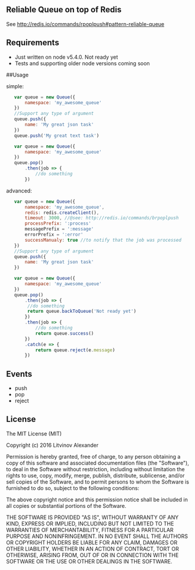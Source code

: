 ## Reliable Queue on top of Redis

See http://redis.io/commands/rpoplpush#pattern-reliable-queue

## Requirements

* Just written on node v5.4.0. Not ready yet
* Tests and supporting older node versions coming soon

##Usage

simple:
```javascript
   var queue = new Queue({
       namespace: 'my_awesome_queue'
   })
   //Support any type of argument
   queue.push({
       name: 'My great json task'
   })
   queue.push('My great text task')
```

```javascript
   var queue = new Queue({
       namespace: 'my_awesome_queue'
   })
   queue.pop()
       .then(job => {
           //do something
       })
```
advanced:

```javascript
   var queue = new Queue({
       namespace: 'my_awesome_queue',
       redis: redis.createClient(),
       timeout: 3000, //@see: http://redis.io/commands/brpoplpush
       processPrefix: ':process'
       messagePrefix = ':message'
       errorPrefix = ':error'
       successManualy: true //to notify that the job was processed
   })
   //Support any type of argument
   queue.push({
       name: 'My great json task'
   })
```

```javascript
   var queue = new Queue({
       namespace: 'my_awesome_queue'
   })
   queue.pop()
       .then(job => {
        //do something
        return queue.backToQueue('Not ready yet')
       })
       .then(job => {
           //do something
           return queue.success()
       })
       .catch(e => {
           return queue.reject(e.message)
       })
```

## Events

* push
* pop
* reject

## License

The MIT License (MIT)

Copyright (c) 2016 Litvinov Alexander

Permission is hereby granted, free of charge, to any person obtaining a copy
of this software and associated documentation files (the "Software"), to deal
in the Software without restriction, including without limitation the rights
to use, copy, modify, merge, publish, distribute, sublicense, and/or sell
copies of the Software, and to permit persons to whom the Software is
furnished to do so, subject to the following conditions:

The above copyright notice and this permission notice shall be included in all
copies or substantial portions of the Software.

THE SOFTWARE IS PROVIDED "AS IS", WITHOUT WARRANTY OF ANY KIND, EXPRESS OR
IMPLIED, INCLUDING BUT NOT LIMITED TO THE WARRANTIES OF MERCHANTABILITY,
FITNESS FOR A PARTICULAR PURPOSE AND NONINFRINGEMENT. IN NO EVENT SHALL THE
AUTHORS OR COPYRIGHT HOLDERS BE LIABLE FOR ANY CLAIM, DAMAGES OR OTHER
LIABILITY, WHETHER IN AN ACTION OF CONTRACT, TORT OR OTHERWISE, ARISING FROM,
OUT OF OR IN CONNECTION WITH THE SOFTWARE OR THE USE OR OTHER DEALINGS IN THE
SOFTWARE.
